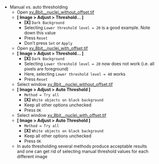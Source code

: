 - Manual vs. auto thresholding
  - Open [xy_8bit__nuclei_without_offset.tif](https://github.com/NEUBIAS/training-resources/raw/master/image_data/xy_8bit__nuclei_without_offset.tif)
  - **[ Image > Adjust > Threshold... ]**
    - **[X]** `Dark Background`
    - Selecting `Lower threshold level = 20` is a good example. Note down this value
    - Press `Reset`  
    - Don't press `Set` or `Apply`
  - Open [xy_8bit__nuclei_with_offset.tif](https://github.com/NEUBIAS/training-resources/raw/master/image_data/xy_8bit__nuclei_with_offset.tif)
  - **[ Image > Adjust > Threshold... ]**
    - **[X]** `Dark Background`
    - Selecting `Lower threshold level = 20` now does not work (i.e. all pixels are foreground)
    - Here, selecting `Lower threshold level = 40` works
    - Press `Reset`
  - Select window [xy_8bit__nuclei_without_offset.tif](https://github.com/NEUBIAS/training-resources/raw/master/image_data/xy_8bit__nuclei_without_offset.tif)
  - **[ Image > Adjust > Auto Threshold ]**
    - `Method = Try all`
    - **[X]** `White objects on black background`
    - Keep all other options unchecked
    - Press `OK`
  - Select window [xy_8bit__nuclei_with_offset.tif](https://github.com/NEUBIAS/training-resources/raw/master/image_data/xy_8bit__nuclei_with_offset.tif)
  - **[ Image > Adjust > Auto Threshold ]**
    - `Method = Try all`
    - **[X]** `White objects on black background`
    - Keep all other options unchecked
    - Press `OK`
  - In auto thresholding several methods produce acceptable results and one can get rid of selecting manual threshold values for each different image
